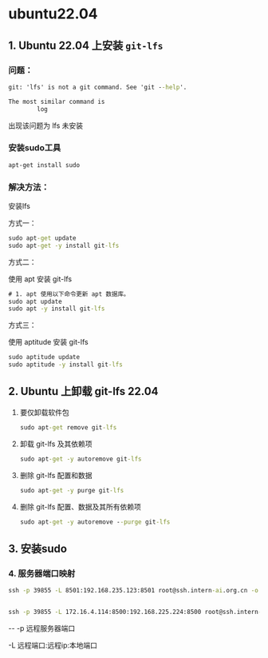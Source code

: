 # ubuntu22.04 

## 1. Ubuntu 22.04 上安装 `git-lfs`

### 问题：

```cmd
git: 'lfs' is not a git command. See 'git --help'.

The most similar command is
        log
```

出现该问题为 lfs 未安装

### 安装sudo工具

```cmd
apt-get install sudo  
```

### 解决方法：

安装lfs

方式一：

```cmd
sudo apt-get update
sudo apt-get -y install git-lfs
```

方式二：

使用 apt 安装 git-lfs

```cmd
# 1. apt 使用以下命令更新 apt 数据库。
sudo apt update
sudo apt -y install git-lfs
```

方式三：

使用 aptitude 安装 git-lfs

```cmd
sudo aptitude update
sudo aptitude -y install git-lfs
```

## 2. Ubuntu 上卸载 git-lfs 22.04

 1. 要仅卸载软件包

    ```cmd
    sudo apt-get remove git-lfs
    ```

 2. 卸载 git-lfs 及其依赖项

    ```cmd
    sudo apt-get -y autoremove git-lfs
    ```

 3. 删除 git-lfs 配置和数据 

    ```cmd
    sudo apt-get -y purge git-lfs
    ```

 4. 删除 git-lfs 配置、数据及其所有依赖项

    ```cmd
    sudo apt-get -y autoremove --purge git-lfs
    ```


## 3. 安装sudo





### 4. 服务器端口映射

```cmd
ssh -p 39855 -L 8501:192.168.235.123:8501 root@ssh.intern-ai.org.cn -o StrictHostKeyChecking=no -o UserKnownHostsFile=/dev/null


ssh -p 39855 -L 172.16.4.114:8500:192.168.225.224:8500 root@ssh.intern-ai.org.cn -o StrictHostKeyChecking=no -o UserKnownHostsFile=/dev/null
```

-- -p 远程服务器端口

-L 远程端口:远程ip:本地端口
